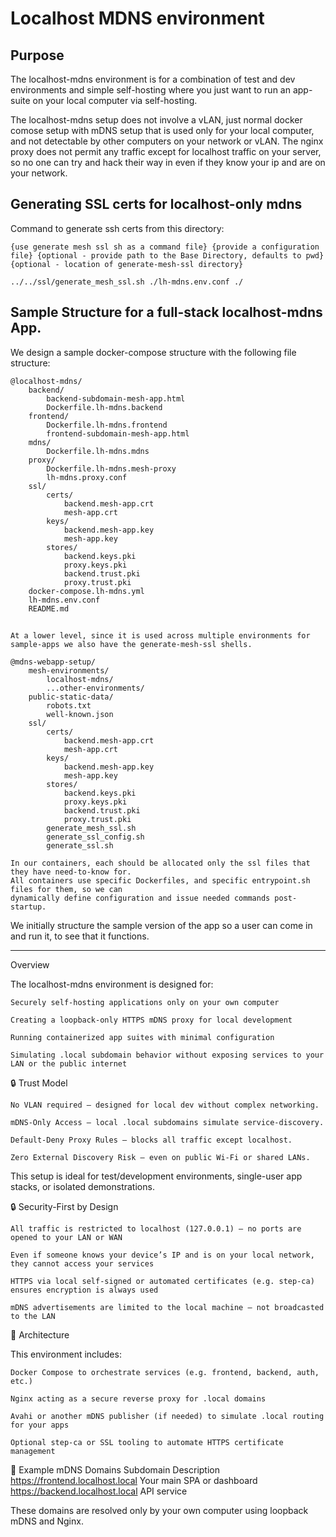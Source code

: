# Localhost MDNS environment


## Purpose

The localhost-mdns environment is for a combination of test and dev environments and simple self-hosting
where you just want to run an app-suite on your local computer via self-hosting.

The localhost-mdns setup does not involve a vLAN, just normal docker comose setup with mDNS setup that is used only for your local
computer, and not detectable by other computers on your network or vLAN.  The nginx proxy does not permit any traffic except for localhost
traffic on your server, so no one can try and hack their way in even if they know your ip and are on your network.


## Generating SSL certs for localhost-only mdns

Command to generate ssh certs from this directory:

    {use generate mesh ssl sh as a command file} {provide a configuration file} {optional - provide path to the Base Directory, defaults to pwd} {optional - location of generate-mesh-ssl directory}

    ../../ssl/generate_mesh_ssl.sh ./lh-mdns.env.conf ./

## Sample Structure for a full-stack localhost-mdns App.

We design a sample docker-compose structure with the following file structure:

    @localhost-mdns/
        backend/
            backend-subdomain-mesh-app.html
            Dockerfile.lh-mdns.backend
        frontend/
            Dockerfile.lh-mdns.frontend
            frontend-subdomain-mesh-app.html
        mdns/
            Dockerfile.lh-mdns.mdns
        proxy/
            Dockerfile.lh-mdns.mesh-proxy
            lh-mdns.proxy.conf
        ssl/
            certs/
                backend.mesh-app.crt
                mesh-app.crt
            keys/
                backend.mesh-app.key
                mesh-app.key
            stores/
                backend.keys.pki
                proxy.keys.pki
                backend.trust.pki
                proxy.trust.pki
        docker-compose.lh-mdns.yml
        lh-mdns.env.conf
        README.md

## 

    At a lower level, since it is used across multiple environments for sample-apps we also have the generate-mesh-ssl shells.

    @mdns-webapp-setup/
        mesh-environments/
            localhost-mdns/
            ...other-environments/
        public-static-data/
            robots.txt
            well-known.json
        ssl/
            certs/
                backend.mesh-app.crt
                mesh-app.crt
            keys/
                backend.mesh-app.key
                mesh-app.key
            stores/
                backend.keys.pki
                proxy.keys.pki
                backend.trust.pki
                proxy.trust.pki
            generate_mesh_ssl.sh
            generate_ssl_config.sh
            generate_ssl.sh

    In our containers, each should be allocated only the ssl files that they have need-to-know for.
    All containers use specific Dockerfiles, and specific entrypoint.sh files for them, so we can
    dynamically define configuration and issue needed commands post-startup. 

We initially structure the sample version of the app so a user can come in and run it, to see that it functions.



----------------------------------------------------------------------------------------------------------

Overview

The localhost-mdns environment is designed for:

    Securely self-hosting applications only on your own computer

    Creating a loopback-only HTTPS mDNS proxy for local development

    Running containerized app suites with minimal configuration

    Simulating .local subdomain behavior without exposing services to your LAN or the public internet

🔒 Trust Model

    No VLAN required — designed for local dev without complex networking.

    mDNS-Only Access — local .local subdomains simulate service-discovery.

    Default-Deny Proxy Rules — blocks all traffic except localhost.

    Zero External Discovery Risk — even on public Wi-Fi or shared LANs.

This setup is ideal for test/development environments, single-user app stacks, or isolated demonstrations.

🔒 Security-First by Design

    All traffic is restricted to localhost (127.0.0.1) — no ports are opened to your LAN or WAN

    Even if someone knows your device’s IP and is on your local network, they cannot access your services

    HTTPS via local self-signed or automated certificates (e.g. step-ca) ensures encryption is always used

    mDNS advertisements are limited to the local machine — not broadcasted to the LAN

🧱 Architecture

This environment includes:

    Docker Compose to orchestrate services (e.g. frontend, backend, auth, etc.)

    Nginx acting as a secure reverse proxy for .local domains

    Avahi or another mDNS publisher (if needed) to simulate .local routing for your apps

    Optional step-ca or SSL tooling to automate HTTPS certificate management

🧭 Example mDNS Domains
Subdomain	Description
https://frontend.localhost.local	Your main SPA or dashboard
https://backend.localhost.local	API service

These domains are resolved only by your own computer using loopback mDNS and Nginx.